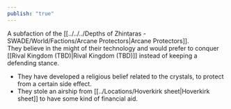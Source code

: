 ```yaml
---  
publish: "true"  
---  
```

A subfaction of the [[../../../Depths of Zhintaras - SWADE/World/Factions/Arcane Protectors|Arcane Protectors]].  
They believe in the might of their technology and would prefer to conquer [[Rival Kingdom (TBD)|Rival Kingdom (TBD)]] instead of keeping a defending stance.  
  
- They have developed a religious belief related to the crystals, to protect from a certain side effect.  
- They stole an airship from [[../Locations/Hoverkirk sheet|Hoverkirk sheet]] to have some kind of financial aid.